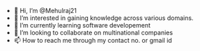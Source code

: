 - 👋 Hi, I’m @Mehulraj21
- 👀 I’m interested in gaining knowledge across various domains.
- 🌱 I’m currently learning software developement
- 💞️ I’m looking to collaborate on multinational companies
- 📫 How to reach me through my contact no. or gmail id


<!---
Mehulraj21/Mehulraj21 is a ✨ special ✨ repository because its `README.md` (this file) appears on your GitHub profile.
You can click the Preview link to take a look at your changes.
--->

